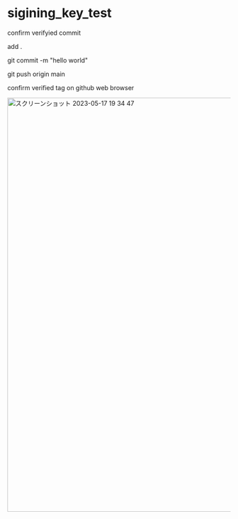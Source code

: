 # sigining_key_test
confirm verifyied commit

add .

git commit -m "hello world"

git push origin main

confirm verified tag on github web browser

<img width="933" alt="スクリーンショット 2023-05-17 19 34 47" src="https://github.com/neco3s/sigining_key_test/assets/88125637/1bfbccfd-e63f-4d0d-ba0a-a2b95daeebd6">
